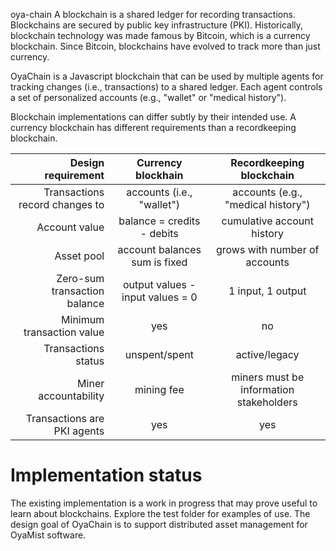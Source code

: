  oya-chain
A blockchain is a shared ledger for recording transactions. 
Blockchains are secured by public key infrastructure (PKI).
Historically,
blockchain technology was made famous by Bitcoin, which is a currency blockchain.
Since Bitcoin, blockchains have evolved to track more than just currency.

OyaChain is a Javascript blockchain that can be used by multiple agents for 
tracking changes (i.e., transactions) to a shared ledger. Each agent controls
a set of personalized accounts (e.g., "wallet" or "medical history").

Blockchain implementations can differ subtly by their intended use. A currency
blockchain has different requirements than a recordkeeping blockchain.

| Design requirement | Currency blockhain | Recordkeeping blockchain |
| -----: | :----: | :----: |
| Transactions record changes to | accounts (i.e., "wallet") | accounts (e.g., "medical history") |
| Account value | balance = credits - debits | cumulative account history |
| Asset pool | account balances sum is fixed | grows with number of accounts |
| Zero-sum transaction balance | output values -input values = 0 | 1 input, 1 output |
| Minimum transaction value | yes | no |
| Transactions status | unspent/spent | active/legacy |
| Miner accountability | mining fee | miners must be information stakeholders |
| Transactions are PKI agents | yes | yes |

# Implementation status
The existing implementation is a work in progress that may prove useful to learn about blockchains.
Explore the test folder for examples of use.
The design goal of OyaChain is to support distributed asset management for OyaMist software.

